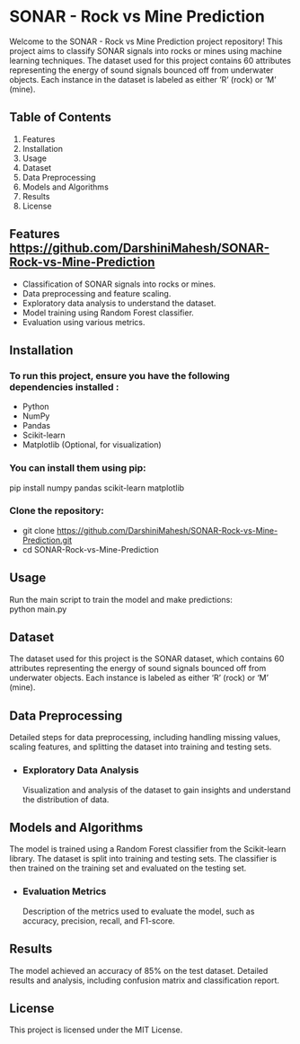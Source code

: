 # SONAR - Rock vs Mine Prediction  
Welcome to the SONAR - Rock vs Mine Prediction project repository! This project aims to classify SONAR signals into rocks or mines using machine learning techniques. The dataset used for this project contains 60 attributes representing the energy of sound signals bounced off from underwater objects. Each instance in the dataset is labeled as either ‘R’ (rock) or ‘M’ (mine).

## Table of Contents  
1. Features  
2. Installation  
3. Usage  
4. Dataset  
5. Data Preprocessing  
6. Models and Algorithms  
7. Results  
8. License  

## Features  https://github.com/DarshiniMahesh/SONAR-Rock-vs-Mine-Prediction
- Classification of SONAR signals into rocks or mines.  
- Data preprocessing and feature scaling.  
- Exploratory data analysis to understand the dataset.  
- Model training using Random Forest classifier.  
- Evaluation using various metrics.  

## Installation  
### To run this project, ensure you have the following dependencies installed :    
- Python  
- NumPy  
- Pandas  
- Scikit-learn  
- Matplotlib (Optional, for visualization)  
### You can install them using pip:  
pip install numpy pandas scikit-learn matplotlib  

### Clone the repository:  
- git clone https://github.com/DarshiniMahesh/SONAR-Rock-vs-Mine-Prediction.git  
- cd SONAR-Rock-vs-Mine-Prediction  

## Usage  
Run the main script to train the model and make predictions:  
python main.py  

## Dataset  
The dataset used for this project is the SONAR dataset, which contains 60 attributes representing the energy of sound signals bounced off from underwater objects.   Each instance is labeled as either ‘R’ (rock) or ‘M’ (mine).  

## Data Preprocessing  
Detailed steps for data preprocessing, including handling missing values, scaling features, and splitting the dataset into training and testing sets.  

- ### Exploratory Data Analysis  
  Visualization and analysis of the dataset to gain insights and understand the distribution of data.  

## Models and Algorithms  
The model is trained using a Random Forest classifier from the Scikit-learn library.   The dataset is split into training and testing sets.   The classifier is then trained on the training set and evaluated on the testing set.  

- ### Evaluation Metrics  
  Description of the metrics used to evaluate the model, such as accuracy, precision, recall, and F1-score.  

## Results  
The model achieved an accuracy of 85% on the test dataset. Detailed results and analysis, including confusion matrix and classification report.  

## License  
This project is licensed under the MIT License.  
